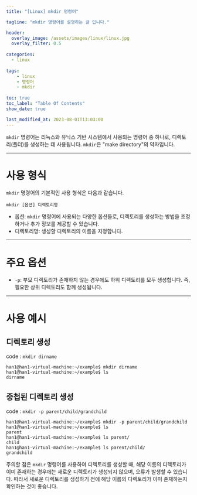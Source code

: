 ```yaml
---
title: "[Linux] mkdir 명령어"

tagline: "mkdir 명령어를 설명하는 글 입니다."

header:
  overlay_image: /assets/images/linux/linux.jpg
  overlay_filter: 0.5
  
categories:
  - linux
  
tags:
    - linux
    - 명령어
    - mkdir
    
toc: true
toc_label: "Table Of Contents"
show_date: true

last_modified_at: 2023-08-01T13:03:00
---
```


`mkdir` 명령어는 리눅스와 유닉스 기반 시스템에서 사용되는 명령어 중 하나로, 디렉토리(폴더)를 생성하는 데 사용됩니다. `mkdir`은 "make directory"의 약자입니다.

---

# 사용 형식
`mkdir` 명령어의 기본적인 사용 형식은 다음과 같습니다.
``` shell
mkdir [옵션] 디렉토리명
```
- 옵션: `mkdir` 명령어에 사용되는 다양한 옵션들로, 디렉토리를 생성하는 방법을 조정하거나 추가 정보를 제공할 수 있습니다.
- 디렉토리명: 생성할 디렉토리의 이름을 지정합니다.

---
# 주요 옵션
- `-p`: 부모 디렉토리가 존재하지 않는 경우에도 하위 디렉토리를 모두 생성합니다. 즉, 필요한 상위 디렉토리도 함께 생성됩니다.

---
# 사용 예시

## 디렉토리 생성
code : `mkdir dirname`

``` shell
han1@han1-virtual-machine:~/example$ mkdir dirname
han1@han1-virtual-machine:~/example$ ls
dirname
```

## 중첩된 디렉토리 생성
code : `mkdir -p parent/child/grandchild`

``` shell
han1@han1-virtual-machine:~/example$ mkdir -p parent/child/grandchild
han1@han1-virtual-machine:~/example$ ls
parent
han1@han1-virtual-machine:~/example$ ls parent/
child
han1@han1-virtual-machine:~/example$ ls parent/child/
grandchild
```

주의할 점은 `mkdir` 명령어를 사용하여 디렉토리를 생성할 때, 해당 이름의 디렉토리가 이미 존재하는 경우에는 새로운 디렉토리가 생성되지 않으며, 오류가 발생할 수 있습니다. 따라서 새로운 디렉토리를 생성하기 전에 해당 이름의 디렉토리가 이미 존재하는지 확인하는 것이 좋습니다.

